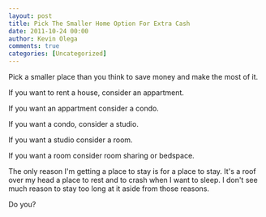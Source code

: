 ```yaml
---
layout: post
title: Pick The Smaller Home Option For Extra Cash
date: 2011-10-24 00:00
author: Kevin Olega
comments: true
categories: [Uncategorized]
---
```

Pick a smaller place than you think to save money and make the most of it.

If you want to rent a house, consider an appartment. 

If you want an appartment consider a condo. 

If you want a condo, consider a studio. 

If you want a studio consider a room. 

If you want a room consider room sharing or bedspace.

The only reason I'm getting a place to stay is for a place to stay. It's a roof over my head a place to rest and to crash when I want to sleep. I don't see much reason to stay too long at it aside from those reasons.

Do you?
